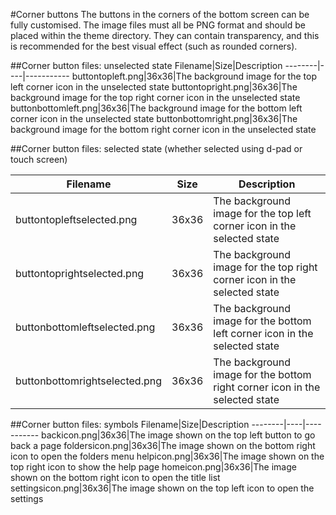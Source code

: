 #Corner buttons
The buttons in the corners of the bottom screen can be fully customised. The image files must all be PNG format and should be placed within the theme directory. They can contain transparency, and this is recommended for the best visual effect (such as rounded corners).

##Corner button files: unselected state
Filename|Size|Description
--------|----|-----------
buttontopleft.png|36x36|The background image for the top left corner icon in the unselected state
buttontopright.png|36x36|The background image for the top right corner icon in the unselected state
buttonbottomleft.png|36x36|The background image for the bottom left corner icon in the unselected state
buttonbottomright.png|36x36|The background image for the bottom right corner icon in the unselected state

##Corner button files: selected state
(whether selected using d-pad or touch screen)

Filename|Size|Description
--------|----|-----------
buttontopleftselected.png|36x36|The background image for the top left corner icon in the selected state
buttontoprightselected.png|36x36|The background image for the top right corner icon in the selected state
buttonbottomleftselected.png|36x36|The background image for the bottom left corner icon in the selected state
buttonbottomrightselected.png|36x36|The background image for the bottom right corner icon in the selected state

##Corner button files: symbols
Filename|Size|Description
--------|----|-----------
backicon.png|36x36|The image shown on the top left button to go back a page
foldersicon.png|36x36|The image shown on the bottom right icon to open the folders menu
helpicon.png|36x36|The image shown on the top right icon to show the help page
homeicon.png|36x36|The image shown on the bottom right icon to open the title list
settingsicon.png|36x36|The image shown on the top left icon to open the settings